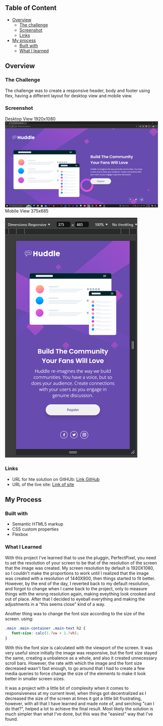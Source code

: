 ## Table of Content

- [Overview](#overview)
  - [The challenge](#the-challenge)
  - [Screenshot](#screenshot)
  - [Links](#links)
- [My process](#my-process)
  - [Built with](#built-with)
  - [What I learned](#what-i-learned)


## <h2 id="overview">Overview</h2>

### <h3 id="the-challengeo">The Challenge</h3>

The challenge was to create a responsive header, body and footer using flex, having a different layout for desktop view and mobile view.

### Screenshot

Desktop View 1920x1080
![](./src/design/Screenshot%202024-08-11%20234421.png)
Mobile View 375x685

![](./src/design/Screenshot%202024-08-12%20000219.png)

### Links

- URL for hte solution on GitHUb: [Link GitHub](https://github.com/AgnerShimokawa/quest-huddle-landing-page)
- URL of the live site: [Link of site](https://agnershimokawa.github.io/quest-huddle-landing-page/)

## <h2 id="my-process">My Process</h2>

### Built with

- Semantic HTML5 markup
- CSS custom properties
- Flexbox

### <h3 id="what-i-learned">What I Learned</h3>

With this project I've learned that to use the pluggin, PerfectPixel, you need to set the resolution of your screen to be that of the resolution of the screen that the image was created. My screen resolution by default is 1920X1080, so I couldn't make the proportions to work until I realized that the image was created with a resolution of 1440X900, then things started to fit better. However, by the end of the day, I reverted back to my default resolution, and forgot to change when I came back to the project, only to measure things with the wrong resolution again, making eveything look crooked and out of place. After that I decided to eyeball everything and making the adjustments in a "this seems close" kind of a way.

Another thing was to change the font size according to the size of the screen. using:

```css
.main .main-container .main-text h2 {
   font-size: calc(1.7vw + 1.7vh);
}
```

With this the font size is calculated with the viewport of the screen. It was very useful since initially the image was responsive, but the font size stayed the same, creating a unbalence as a whole, and also it created unnecessary scroll bars.
However, the rate with which the image and the font size decreased wasn't fast enough, to go around that I had to create a few media queries to force change the size of the elements to make it look better in smaller screen sizes. 

It was a project with a little bit of complexity when it comes to responsiveness at my current level, when things got decentralized as I decreased the size of the screen at times it got a little bit frustrating, however, with all that I have learned and made note of, and serching "can I do that?", helped a lot to achieve the final result. Most likely the solution is much simpler than what I've done, but this was the "easiest" way that I've found.